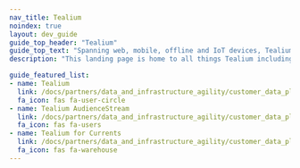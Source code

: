 ```yaml
---
nav_title: Tealium
noindex: true
layout: dev_guide
guide_top_header: "Tealium"
guide_top_text: "Spanning web, mobile, offline and IoT devices, Tealium connects customer data to help brands connect with their customers. Tealium's turnkey integration ecosystem supports over 1,200 client-side and server-side vendors and technologies, empowering brands to create a unified customer data infrastructure in real time."
description: "This landing page is home to all things Tealium including integration guidance, Tealium AudienceStream, and Tealium for Currents."

guide_featured_list:
- name: Tealium
  link: /docs/partners/data_and_infrastructure_agility/customer_data_platform/tealium/tealium/
  fa_icon: fas fa-user-circle
- name: Tealium AudienceStream
  link: /docs/partners/data_and_infrastructure_agility/customer_data_platform/tealium/tealium_audience_stream/
  fa_icon: fas fa-users
- name: Tealium for Currents
  link: /docs/partners/data_and_infrastructure_agility/customer_data_platform/tealium/tealium_for_currents/
  fa_icon: fas fa-warehouse
---
```

<br>
